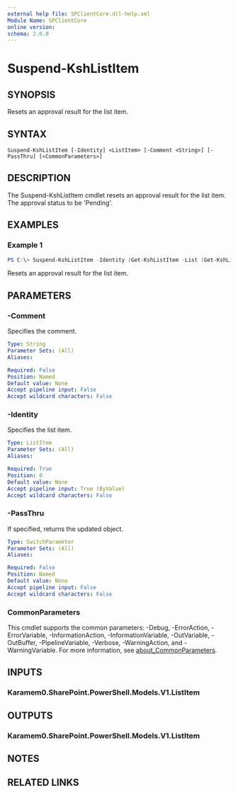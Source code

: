 ```yaml
---
external help file: SPClientCore.dll-help.xml
Module Name: SPClientCore
online version:
schema: 2.0.0
---
```


# Suspend-KshListItem

## SYNOPSIS
Resets an approval result for the list item.

## SYNTAX

```
Suspend-KshListItem [-Identity] <ListItem> [-Comment <String>] [-PassThru] [<CommonParameters>]
```

## DESCRIPTION
The Suspend-KshListItem cmdlet resets an approval result for the list item. The approval status to be 'Pending'.

## EXAMPLES

### Example 1
```powershell
PS C:\> Suspend-KshListItem -Identity (Get-KshListItem -List (Get-KshList -ListTitle 'Announcements') -ItemId 1)
```

Resets an approval result for the list item.

## PARAMETERS

### -Comment
Specifies the comment.

```yaml
Type: String
Parameter Sets: (All)
Aliases:

Required: False
Position: Named
Default value: None
Accept pipeline input: False
Accept wildcard characters: False
```

### -Identity
Specifies the list item.

```yaml
Type: ListItem
Parameter Sets: (All)
Aliases:

Required: True
Position: 0
Default value: None
Accept pipeline input: True (ByValue)
Accept wildcard characters: False
```

### -PassThru
If specified, returns the updated object.

```yaml
Type: SwitchParameter
Parameter Sets: (All)
Aliases:

Required: False
Position: Named
Default value: None
Accept pipeline input: False
Accept wildcard characters: False
```

### CommonParameters
This cmdlet supports the common parameters: -Debug, -ErrorAction, -ErrorVariable, -InformationAction, -InformationVariable, -OutVariable, -OutBuffer, -PipelineVariable, -Verbose, -WarningAction, and -WarningVariable. For more information, see [about_CommonParameters](http://go.microsoft.com/fwlink/?LinkID=113216).

## INPUTS

### Karamem0.SharePoint.PowerShell.Models.V1.ListItem

## OUTPUTS

### Karamem0.SharePoint.PowerShell.Models.V1.ListItem

## NOTES

## RELATED LINKS
